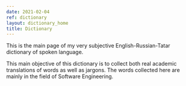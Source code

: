 ```yaml
---
date: 2021-02-04
ref: dictionary
layout: dictionary_home
title: Dictionary
---
```

This is the main page of my very subjective English-Russian-Tatar
dictionary of spoken language.

This main objective of this dictionary
is to collect both real academic translations of words as well as jargons.
The words collected here are mainly in the field of Software Engineering.

